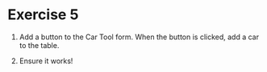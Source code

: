 # Exercise 5

1. Add a button to the Car Tool form. When the button is clicked, add a car to the table.

2. Ensure it works!